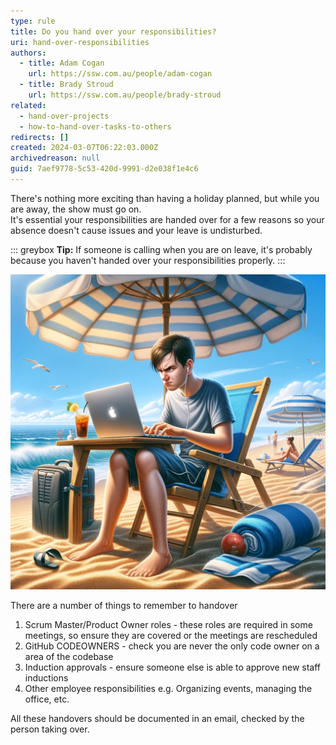 ```yaml
---
type: rule
title: Do you hand over your responsibilities?
uri: hand-over-responsibilities
authors:
  - title: Adam Cogan
    url: https://ssw.com.au/people/adam-cogan
  - title: Brady Stroud
    url: https://ssw.com.au/people/brady-stroud
related:
  - hand-over-projects
  - how-to-hand-over-tasks-to-others
redirects: []
created: 2024-03-07T06:22:03.000Z
archivedreason: null
guid: 7aef9778-5c53-420d-9991-d2e038f1e4c6
---
```


There's nothing more exciting than having a holiday planned, but while you are away, the show must go on.  
It's essential your responsibilities are handed over for a few reasons so your absence doesn't cause issues and your leave is undisturbed.

::: greybox
**Tip:** If someone is calling when you are on leave, it's probably because you haven't handed over your responsibilities properly.
:::

<!--endintro-->
![Figure: This is what happens if you don't hand over correctly](angry-dev-beach.png)

There are a number of things to remember to handover

1. Scrum Master/Product Owner roles - these roles are required in some meetings, so ensure they are covered or the meetings are rescheduled
2. GitHub CODEOWNERS - check you are never the only code owner on a area of the codebase
3. Induction approvals - ensure someone else is able to approve new staff inductions
4. Other employee responsibilities e.g. Organizing events, managing the office, etc.

All these handovers should be documented in an email, checked by the person taking over.

